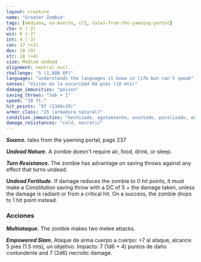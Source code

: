 ```yaml
---
layout: creature
name: "Greater Zombie"
tags: [mediana, no-muerto, cr5, tales-from-the-yawning-portal]
cha: 6 (-2)
wis: 6 (-2)
int: 4 (-3)
con: 17 (+3)
dex: 10 (0)
str: 18 (+4)
size: Medium undead
alignment: neutral evil
challenge: "5 (1,800 XP)"
languages: "understands the languages it knew in life but can't speak"
senses: "Visión en la oscuridad 60 pies (18 mts)"
damage_immunities: "poison"
saving_throws: "Sab + 1"
speed: "30 ft."
hit_points: "97 (13d8+39)"
armor_class: "15 (armadura natural)"
condition_immunities: "hechizado, agotamiento, asustado, paralizado, envenenado"
damage_resistances: "cold, necrotic"
---
```


***Source.*** tales from the yawning portal,  page 237

***Undead Nature.*** A zombie doesn't require air, food, drink, or sleep.

***Turn Resistance.*** The zombie has advantage on saving throws against any effect that turns undead.

***Undead Fortitude.*** If damage reduces the zombie to 0 hit points, it must make a Constitution saving throw with a DC of 5 + the damage taken, unless the damage is radiant or from a critical hit. On a success, the zombie drops to 1 hit point instead.

### Acciones

***Multiataque.*** The zombie makes two melee attacks.

***Empowered Slam.*** Ataque de arma cuerpo a cuerpo: +7 al ataque, alcance 5 pies (1.5 mts), un objetivo. Impacto: 7 (1d6 + 4) puntos de daño contundente and 7 (2d6) necrotic damage.